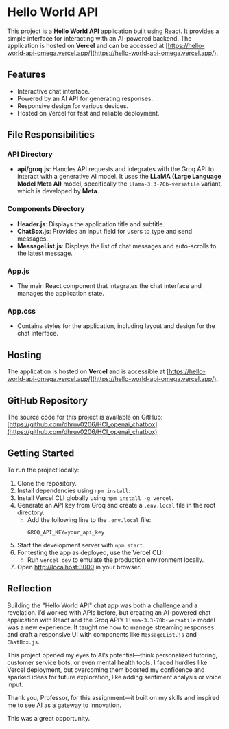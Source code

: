 # Hello World API

This project is a **Hello World API** application built using React. It provides a simple interface for interacting with an AI-powered backend. The application is hosted on **Vercel** and can be accessed at [https://hello-world-api-omega.vercel.app/](https://hello-world-api-omega.vercel.app/).

## Features

- Interactive chat interface.
- Powered by an AI API for generating responses.
- Responsive design for various devices.
- Hosted on Vercel for fast and reliable deployment.

## File Responsibilities

### API Directory

- **api/groq.js**: Handles API requests and integrates with the Groq API to interact with a generative AI model. It uses the **LLaMA (Large Language Model Meta AI)** model, specifically the `llama-3.3-70b-versatile` variant, which is developed by **Meta**.

### Components Directory

- **Header.js**: Displays the application title and subtitle.
- **ChatBox.js**: Provides an input field for users to type and send messages.
- **MessageList.js**: Displays the list of chat messages and auto-scrolls to the latest message.

### App.js

- The main React component that integrates the chat interface and manages the application state.

### App.css

- Contains styles for the application, including layout and design for the chat interface.

## Hosting

The application is hosted on **Vercel** and is accessible at [https://hello-world-api-omega.vercel.app/](https://hello-world-api-omega.vercel.app/).

## GitHub Repository

The source code for this project is available on GitHub: [https://github.com/dhruv0206/HCI_openai_chatbox](https://github.com/dhruv0206/HCI_openai_chatbox)

## Getting Started

To run the project locally:

1. Clone the repository.
2. Install dependencies using `npm install`.
3. Install Vercel CLI globally using `npm install -g vercel`.
4. Generate an API key from Groq and create a `.env.local` file in the root directory.
   - Add the following line to the `.env.local` file:
     ```
     GROQ_API_KEY=your_api_key
     ```
5. Start the development server with `npm start`.
6. For testing the app as deployed, use the Vercel CLI:
   - Run `vercel dev` to emulate the production environment locally.
7. Open [http://localhost:3000](http://localhost:3000) in your browser.

## Reflection

Building the "Hello World API" chat app was both a challenge and a revelation. I’d worked with APIs before, but creating an AI-powered chat application with React and the Groq API’s `llama-3.3-70b-versatile` model was a new experience. It taught me how to manage streaming responses and craft a responsive UI with components like `MessageList.js` and `ChatBox.js`.

This project opened my eyes to AI’s potential—think personalized tutoring, customer service bots, or even mental health tools. I faced hurdles like Vercel deployment, but overcoming them boosted my confidence and sparked ideas for future exploration, like adding sentiment analysis or voice input.

Thank you, Professor, for this assignment—it built on my skills and inspired me to see AI as a gateway to innovation.

This was a great opportunity.
